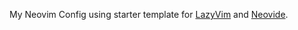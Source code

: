 My Neovim Config using starter template for [LazyVim](https://github.com/LazyVim/LazyVim) and [Neovide](https://neovide.dev/).

